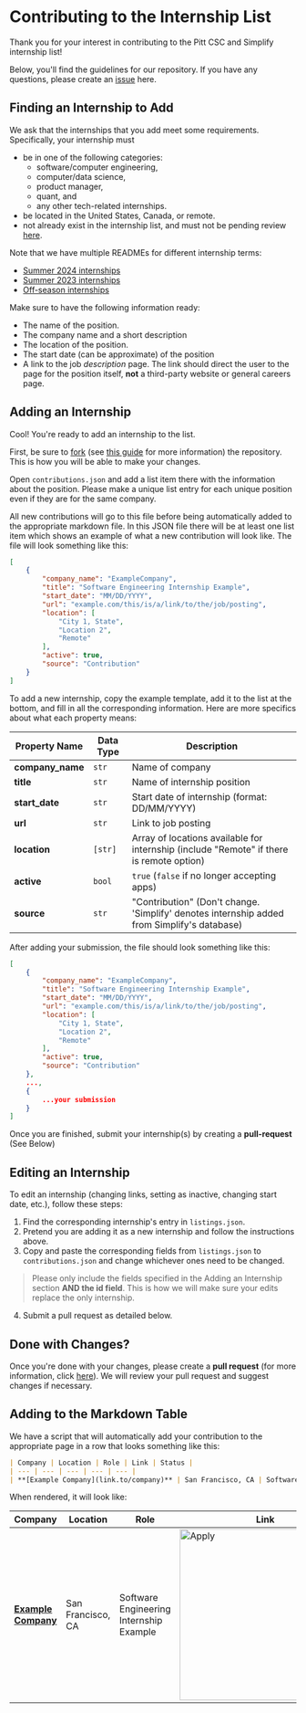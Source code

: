 # Contributing to the Internship List
Thank you for your interest in contributing to the Pitt CSC and Simplify internship list!

Below, you'll find the guidelines for our repository. If you have any questions, please create an [issue](https://github.com/pittcsc/Summer2024-Internships/issues/new) here.

## Finding an Internship to Add
We ask that the internships that you add meet some requirements. Specifically, your internship must
- be in one of the following categories:
    - software/computer engineering,
    - computer/data science,
    - product manager,
    - quant, and
    - any other tech-related internships.
- be located in the United States, Canada, or remote.
- not already exist in the internship list, and must not be pending review [here](https://github.com/pittcsc/Summer2024-Internships/pulls).

Note that we have multiple READMEs for different internship terms:
- [Summer 2024 internships](https://github.com/pittcsc/Summer2024-Internships/blob/dev/README.md)
- [Summer 2023 internships](https://github.com/pittcsc/Summer2024-Internships/blob/dev/README-2023.md)
- [Off-season internships](https://github.com/pittcsc/Summer2024-Internships/blob/dev/README-Off-Season.md)

Make sure to have the following information ready:
- The name of the position.
- The company name and a short description
- The location of the position.
- The start date (can be approximate) of the position
- A link to the job *description* page. The link should direct the user to the page for the position itself, **not** a third-party website or general careers page.

## Adding an Internship
Cool! You're ready to add an internship to the list.

First, be sure to [fork](https://github.com/pittcsc/Summer2024-Internships/fork) (see [this guide](https://docs.github.com/en/get-started/quickstart/fork-a-repo) for more information) the repository. This is how you will be able to make your changes.

Open `contributions.json` and add a list item there with the information about the position. Please make a unique list entry for each unique position even if they are for the same company.

All new contributions will go to this file before being automatically added to the appropriate markdown file. In this JSON file there will be at least one list item which shows an example of what a new contribution will look like. The file will look something like this:
```json
[
    {
        "company_name": "ExampleCompany",
        "title": "Software Engineering Internship Example",
        "start_date": "MM/DD/YYYY",
        "url": "example.com/this/is/a/link/to/the/job/posting",
        "location": [
            "City 1, State",
            "Location 2",
            "Remote"
        ],
        "active": true,
        "source": "Contribution"
    }
]
```

To add a new internship, copy the example template, add it to the list at the bottom, and fill in all the corresponding information. Here are more specifics about what each property means:

| Property Name   | Data Type        | Description                                          |
| --------------- | ---------------- | ---------------------------------------------------- |
| **company_name**| `str`            | Name of company                                      |
| **title**       | `str`            | Name of internship position                          |
| **start_date**  | `str`            | Start date of internship (format: DD/MM/YYYY)        |
| **url**         | `str`            | Link to job posting                                  |
| **location**    | `[str]`          | Array of locations available for internship (include "Remote" if there is remote option)          |
| **active**      | `bool`           | `true` (`false` if no longer accepting apps)         |
| **source**      | `str`            | "Contribution" (Don't change. 'Simplify' denotes internship added from Simplify's database)                        |

After adding your submission, the file should look something like this:
```json
[
    {
        "company_name": "ExampleCompany",
        "title": "Software Engineering Internship Example",
        "start_date": "MM/DD/YYYY",
        "url": "example.com/this/is/a/link/to/the/job/posting",
        "location": [
            "City 1, State",
            "Location 2",
            "Remote"
        ],
        "active": true,
        "source": "Contribution"
    },
    ...,
    {
        ...your submission
    }
]
```
Once you are finished, submit your internship(s) by creating a **pull-request** (See Below)

## Editing an Internship
To edit an internship (changing links, setting as inactive, changing start date, etc.), follow these steps:
1) Find the corresponding internship's entry in `listings.json`.
2) Pretend you are adding it as a new internship and follow the instructions above.
3) Copy and paste the corresponding fields from `listings.json` to `contributions.json` and change whichever ones need to be changed.
> Please only include the fields specified in the Adding an Internship section **AND the id field**. This is how we will make sure your edits replace the only internship.
4) Submit a pull request as detailed below.

## Done with Changes?
Once you're done with your changes, please create a **pull request** (for more information, click [here](https://docs.github.com/en/pull-requests/collaborating-with-pull-requests/proposing-changes-to-your-work-with-pull-requests/creating-a-pull-request)). We will review your pull request and suggest changes if necessary.

## Adding to the Markdown Table
We have a script that will automatically add your contribution to the appropriate page in a row that looks something like this:
```md
| Company | Location | Role | Link | Status |
| --- | --- | --- | --- | --- |
| **[Example Company](link.to/company)** | San Francisco, CA | Software Engineering Internship Example | <a href="example.com/this/is/a/link/to/the/job/posting"><img src="https://i.imgur.com/iPfAI7z.png" width="300" alt="Apply"></a> | ✅ |
```

When rendered, it will look like:

| Company | Location | Role | Link | Status |
| --- | --- | --- | --- | --- |
| **[Example Company]()** | San Francisco, CA | Software Engineering Internship Example | <a href="example.com/this/is/a/link/to/the/job/posting"><img src="https://i.imgur.com/iPfAI7z.png" width="300" alt="Apply"></a> | ✅ |

